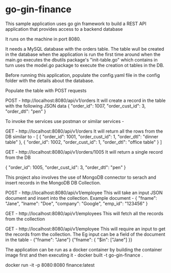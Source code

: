 # go-gin-finance

This sample application uses go gin framework to build a REST API application that provides access to a backend database

It runs on the machine in port 8080.

It needs a MySQL database with the orders table. The table wull be created in the database when the application is run the first time around when the main.go executes the dbutils package's "init-table.go" which contains in turn uses the model.go package to execute the creation ot tables in the DB.

Before running this application, populate the config.yaml file in the config folder with the details about the database.

Populate the table with POST requests

POST - http://localhost:8080/api/v1/orders
It will create a record in the table with the following JSON data
{
    "order_id": 1007,
    "order_cust_id": 3,
    "order_dtl": "pen"
}

To invoke the services use postman or similar services -

GET - http://localhost:8080/api/v1/orders
It will  return all the rows from the  DB similar to  - 
[
    {
        "order_id": 1001,
        "order_cust_id": 1,
        "order_dtl": "dinner table"
    },
    {
        "order_id": 1002,
        "order_cust_id": 1,
        "order_dtl": "office table"
    }
]

GET - http://localhost:8080/api/v1/orders/1005
It will return a single record from the DB

{
    "order_id": 1005,
    "order_cust_id": 3,
    "order_dtl": "pen"
}

This project also involves the use of MongoDB connector to serach and insert records in the MongoDB DB Collection. 

POST - http://localhost:8080/api/v1/employee
This will take an input JSON document and insert into the collection. Example document -
{
  "fname": "Jane",
  "lname": "Doe",
  "company": "Google",
  "emp_id": "123456"
}

GET - http://localhost:8080/api/v1/employees
This will fetch all the records from the collection

GET - http://localhost:8080/api/v1/employee
This will require an input to get the records from the collection. The Eg input can be a field of the document in the table -
{"fname": "Jane"}
{"fname": { "$in": ["Jane"] }}


The application can be run as a docker container by building the container image first and then executing it -
docker built -t go-gin-finance .

docker run -it -p 8080:8080 finance:latest 

